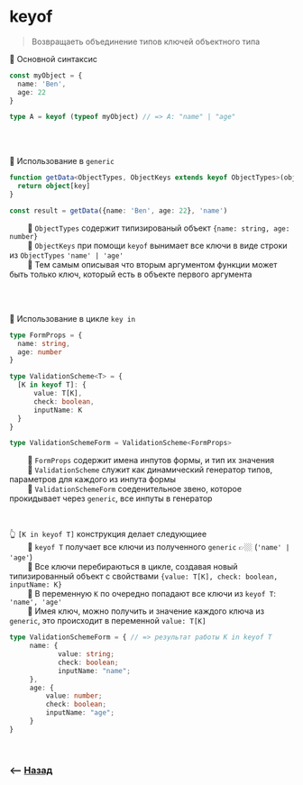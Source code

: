 # keyof
> Возвращаеть объединение типов ключей объектного типа

🔹 Основной синтаксис
```typescript
const myObject = {
  name: 'Ben',
  age: 22
}

type A = keyof (typeof myObject) // => A: "name" | "age"
```       

<br>
<br>

🔹 Использование в `generic`
```typescript
function getData<ObjectTypes, ObjectKeys extends keyof ObjectTypes>(object: ObjectTypes, key: ObjectKeys) {
  return object[key]
} 

const result = getData({name: 'Ben', age: 22}, 'name')
```
&emsp;&emsp; 🎯 `ObjectTypes` содержит типизированый объект `{name: string, age: number}`              
&emsp;&emsp; 🎯 `ObjectKeys` при помощи `keyof` вынимает все ключи в виде строки из `ObjectTypes`  `'name' | 'age'`  
&emsp;&emsp; 🎯 Тем самым описывая что вторым аргументом функции может быть только ключ, который есть в объекте первого аргумента

<br>
<br>    

🔹 Использование в цикле `key in`
```typescript
type FormProps = {
  name: string,
  age: number
}

type ValidationScheme<T> = {
  [K in keyof T]: {
      value: T[K],
      check: boolean,
      inputName: K
  }
}

type ValidationSchemeForm = ValidationScheme<FormProps>
```  
&emsp;&emsp; 🎯 `FormProps` содержит имена инпутов формы, и тип их значения    
&emsp;&emsp; 🎯 `ValidationScheme` служит как динамический генератор типов, параметров для каждого из инпута формы  
&emsp;&emsp; 🎯 `ValidationSchemeForm` соеденительное звено, которое прокидывает через `generic`, все инпуты в генератор  

<br>

👆 `[K in keyof T]` конструкция делает следующиее  
&emsp;&emsp; 🎯 `keyof T` получает все ключи из полученного `generic` 👉🏼 (`'name' | 'age'`)  
&emsp;&emsp; 🎯 Все ключи перебираються в цикле, создавая новый типизированный объект с свойствами `{value: T[K], check: boolean, inputName: K}`   
&emsp;&emsp; 🎯 В переменную `K` по очередно попадают все ключи из `keyof T`: `'name', 'age'`   
&emsp;&emsp; 🎯 Имея ключ, можно получить и значение каждого ключа из `generic`, это происходит в переменной `value: T[K]`

```typescript
type ValidationSchemeForm = { // => результат работы K in keyof T 
     name: {
            value: string;
            check: boolean;
            inputName: "name";
     },
     age: {
         value: number;
         check: boolean;
         inputName: "age";
     }
}
```

<br>

### ⟵ **<a href="../../readme.md">Назад</a>**